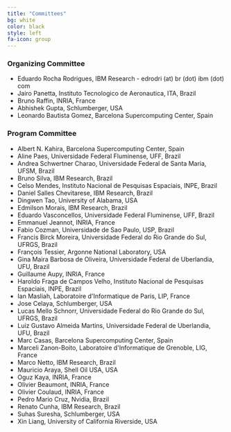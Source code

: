 ```yaml
---
title: "Committees"
bg: white
color: black
style: left
fa-icon: group
---
```


### Organizing Committee
- Eduardo Rocha Rodrigues, IBM Research - edrodri (at) br (dot) ibm (dot) com
- Jairo Panetta, Instituto Tecnologico de Aeronautica, ITA, Brazil
- Bruno Raffin, INRIA, France
- Abhishek Gupta, Schlumberger, USA
- Leonardo Bautista Gomez, Barcelona Supercomputing Center, Spain

### Program Committee
- Albert N. Kahira, Barcelona Supercomputing Center, Spain
- Aline Paes, Universidade Federal Fluminense, UFF, Brazil
- Andrea Schwertner Charao, Universidade Federal de Santa Maria, UFSM, Brazil
- Bruno Silva, IBM Research, Brazil
- Celso Mendes, Instituto Nacional de Pesquisas Espaciais, INPE, Brazil
- Daniel Salles Chevitarese, IBM Research, Brazil
- Dingwen Tao, University of Alabama, USA
- Edmilson Morais, IBM Research, Brazil
- Eduardo Vasconcellos, Universidade Federal Fluminense, UFF, Brazil
- Emmanuel Jeannot, INRIA, France
- Fabio Cozman, Universidade de Sao Paulo, USP, Brazil
- Francis Birck Moreira, Universidade Federal do Rio Grande do Sul, UFRGS, Brazil
- François Tessier, Argonne National Laboratory, USA
- Gina Maira Barbosa de Oliveira, Universidade Federal de Uberlandia, UFU, Brazil
- Guillaume Aupy, INRIA, France
- Haroldo Fraga de Campos Velho, Instituto Nacional de Pesquisas Espaciais, INPE, Brazil
- Ian Masliah, Laboratoire d'Informatique de Paris, LIP, France
- Jose Celaya, Schlumberger, USA
- Lucas Mello Schnorr, Universidade Federal do Rio Grande do Sul, UFRGS, Brazil
- Luiz Gustavo Almeida Martins, Universidade Federal de Uberlandia, UFU, Brazil
- Marc Casas, Barcelona Supercomputing Center, Spain
- Marceli Zanon-Boito, Laboratoire d'Informatique de Grenoble, LIG, France
- Marco Netto, IBM Research, Brazil
- Mauricio Araya, Shell Oil USA, USA
- Oguz Kaya, INRIA, France
- Olivier Beaumont, INRIA, France
- Olivier Coulaud, INRIA, France
- Pedro Mario Cruz, Nvidia, Brazil
- Renato Cunha, IBM Research, Brazil
- Suhas Suresha, Schlumberger, USA
- Xin Liang, University of California Riverside, USA
